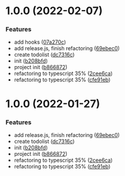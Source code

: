 # 1.0.0 (2022-02-07)


### Features

* add hooks ([07a270c](https://github.com/LinkSofuny/frag-upload/commit/07a270c7f1ecb05d710c4be653ba01c51f0105be))
* add release.js, finish refactoring ([69ebec0](https://github.com/LinkSofuny/frag-upload/commit/69ebec0223ae17aa5672fb4a30e8ba2c66e81576))
* create todolist ([dc7316c](https://github.com/LinkSofuny/frag-upload/commit/dc7316ca0204ca1ca55c3c2a636ab6f7d33f6315))
* init ([b208bfd](https://github.com/LinkSofuny/frag-upload/commit/b208bfda29677a07b4c0d1cce53b00415d061d53))
* project init ([b866872](https://github.com/LinkSofuny/frag-upload/commit/b8668729aad8bb6a7c554508ddcf93390605e0aa))
* refactoring to typescript 35% ([2cee6ca](https://github.com/LinkSofuny/frag-upload/commit/2cee6ca6003237d73d4235ee49e295cd6e97f64b))
* refactoring to typescript 35% ([cfe91eb](https://github.com/LinkSofuny/frag-upload/commit/cfe91ebe999e898c81085293c3822bcdade64135))



# 1.0.0 (2022-01-27)


### Features

* add release.js, finish refactoring ([69ebec0](https://github.com/LinkSofuny/frag-upload/commit/69ebec0223ae17aa5672fb4a30e8ba2c66e81576))
* create todolist ([dc7316c](https://github.com/LinkSofuny/frag-upload/commit/dc7316ca0204ca1ca55c3c2a636ab6f7d33f6315))
* init ([b208bfd](https://github.com/LinkSofuny/frag-upload/commit/b208bfda29677a07b4c0d1cce53b00415d061d53))
* project init ([b866872](https://github.com/LinkSofuny/frag-upload/commit/b8668729aad8bb6a7c554508ddcf93390605e0aa))
* refactoring to typescript 35% ([2cee6ca](https://github.com/LinkSofuny/frag-upload/commit/2cee6ca6003237d73d4235ee49e295cd6e97f64b))
* refactoring to typescript 35% ([cfe91eb](https://github.com/LinkSofuny/frag-upload/commit/cfe91ebe999e898c81085293c3822bcdade64135))



